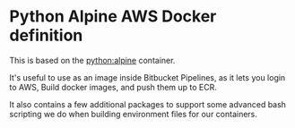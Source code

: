 # Python Alpine AWS Docker definition

This is based on the [python:alpine](https://hub.docker.com/_/python/) container.

It's useful to use as an image inside Bitbucket Pipelines, as it lets you login to AWS, Build docker images, and push them up to ECR.

It also contains a few additional packages to support some advanced bash scripting we do when building environment files for our containers.